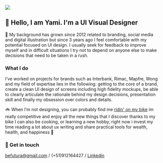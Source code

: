 ![](https://i.ibb.co/87j9FpV/futura-cover.jpg)

## 👀 Hello, I am Yami. I'm a UI Visual Designer
🎨  My background has grown since 2012 related to branding, social media and digital illustration but since 3 years ago I feel comfortable with my potential focused on UI design. I usually seek for feedback to improve myself and in difficult situations I try not to depend on anyone else to make decisions that need to be taken in a rush. 

### What I do
I’ve worked on projects for brands such as Interbank, Rimac, Mapfre, Wong and my field of expertise lies in the following: getting to the core of a brand, create a clean UI design of screens including high fidelity mockups, be able to clearly articulate the rationale behind my design decisions, presentation skill and finally my obsession over colors and details. 

🚲 When I’m not designing, you can probably find me [ridin' on my bike](https://www.instagram.com/yamicony/) im really competitive and enjoy all the new things that I discover thanks to my bike I can also be cooking, or learning a new hobby, right now i invest my time reading a lot about ux writing and share practical tools for wealth, health, and happiness 🎈

### 🌟 Get in touch
[befutura@gmail.com](mailto:barushev@gmail.com)
/ (+51)912164427 / [Linkedin](https://www.linkedin.com/in/befutura/) 
